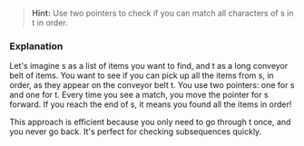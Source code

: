 > **Hint:**  Use two pointers to check if you can match all characters of s in t in order.

### Explanation

Let's imagine s as a list of items you want to find, and t as a long conveyor belt of items. You want to see if you can pick up all the items from s, in order, as they appear on the conveyor belt t. You use two pointers: one for s and one for t. Every time you see a match, you move the pointer for s forward. If you reach the end of s, it means you found all the items in order!

This approach is efficient because you only need to go through t once, and you never go back. It's perfect for checking subsequences quickly.
